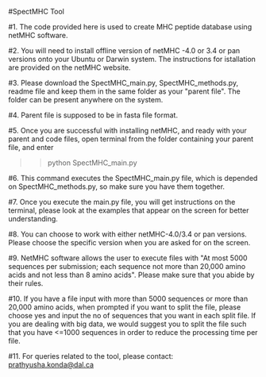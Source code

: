 #SpectMHC Tool



#1. The code provided here is used to create MHC peptide database using netMHC software. 

#2. You will need to install offline version of netMHC -4.0 or 3.4 or pan versions onto your Ubuntu or Darwin system. The instructions for istallation are provided on the netMHC website. 

#3. Please download the SpectMHC_main.py, SpectMHC_methods.py, readme file and keep them in the same folder as your "parent file". The folder can be present anywhere on the system.

#4. Parent file is supposed to be in fasta file format. 

#5. Once you are successful with installing netMHC, and ready with your parent and code files, open terminal from the folder containing your parent file, and enter

>>python SpectMHC_main.py

#6. This command executes the SpectMHC_main.py file, which is depended on SpectMHC_methods.py, so make sure you have them together.

#7. Once you execute the main.py file, you will get instructions on the terminal, please look at the examples that appear on the screen for better understanding. 

#8. You can choose to work with either netMHC-4.0/3.4 or pan versions. Please choose the specific version when you are asked for on the screen.

#9. NetMHC software allows the user to execute files with "At most 5000 sequences per submission; each sequence not more than 20,000 amino acids and not less than 8 amino acids". Please make sure that you abide by their rules. 

#10. If you have a file input with more than 5000 sequences or more than 20,000 amino acids, when prompted if you want to split the file, please choose yes and input the no of sequences that you want in each split file. If you are dealing with big data, we would suggest you to split the file such that you have <=1000 sequences in order to reduce the processing time per file. 

#11. For queries related to the tool, please contact:
    prathyusha.konda@dal.ca



